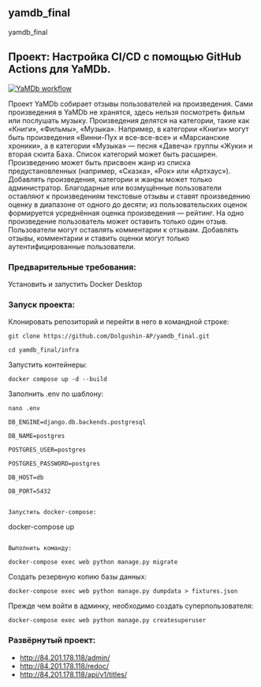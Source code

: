 ## yamdb_final
yamdb_final
## Проект: Настройка CI/CD с помощью GitHub Actions для YaMDb.
[![YaMDb workflow](https://github.com/Dolgushin-AP/yamdb_final/actions/workflows/yamdb_workflow.yml/badge.svg)](https://github.com/Dolgushin-AP/yamdb_final/actions/workflows/yamdb_workflow.yml)

Проект YaMDb собирает отзывы пользователей на произведения. Сами произведения в YaMDb не хранятся, здесь нельзя посмотреть фильм или послушать музыку.
Произведения делятся на категории, такие как «Книги», «Фильмы», «Музыка». Например, в категории «Книги» могут быть произведения «Винни-Пух и все-все-все» и «Марсианские хроники», а в категории «Музыка» — песня «Давеча» группы «Жуки» и вторая сюита Баха. Список категорий может быть расширен. Произведению может быть присвоен жанр из списка предустановленных (например, «Сказка», «Рок» или «Артхаус»). 
Добавлять произведения, категории и жанры может только администратор.
Благодарные или возмущённые пользователи оставляют к произведениям текстовые отзывы и ставят произведению оценку в диапазоне от одного до десяти; из пользовательских оценок формируется усреднённая оценка произведения — рейтинг. На одно произведение пользователь может оставить только один отзыв.
Пользователи могут оставлять комментарии к отзывам.
Добавлять отзывы, комментарии и ставить оценки могут только аутентифицированные пользователи.


### Предварительные требования:
Установить и запустить Docker Desktop

### Запуск проекта:

Клонировать репозиторий и перейти в него в командной строке:
```
git clone https://github.com/Dolgushin-AP/yamdb_final.git
```
```
cd yamdb_final/infra
```

Запустить контейнеры:
```
docker compose up -d --build
```

Заполнить .env по шаблону:
```
nano .env
```
```
DB_ENGINE=django.db.backends.postgresql
```
```
DB_NAME=postgres
```
```
POSTGRES_USER=postgres
```
```
POSTGRES_PASSWORD=postgres
```
```
DB_HOST=db
```
```
DB_PORT=5432


Запустить docker-compose:
```
docker-compose up
```

Выполнить команду:

docker-compose exec web python manage.py migrate
```

Создать резервную копию базы данных:
```
docker-compose exec web python manage.py dumpdata > fixtures.json
```

Прежде чем войти в админку, необходимо создать суперпользователя:
```
docker-compose exec web python manage.py createsuperuser
```
### Развёрнутый проект:
- http://84.201.178.118/admin/
- http://84.201.178.118/redoc/
- http://84.201.178.118/api/v1/titles/

